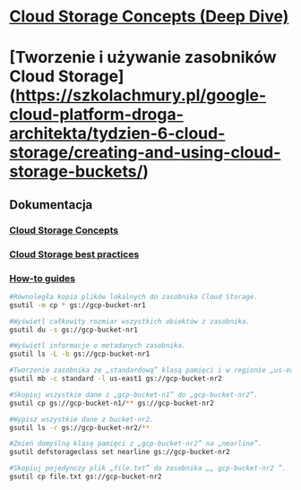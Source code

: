 # [Cloud Storage Concepts (Deep Dive)](https://szkolachmury.pl/google-cloud-platform-droga-architekta/tydzien-6-cloud-storage/cloud-storage-concepts-deep-dive/)

# [Tworzenie i używanie zasobników Cloud Storage] (https://szkolachmury.pl/google-cloud-platform-droga-architekta/tydzien-6-cloud-storage/creating-and-using-cloud-storage-buckets/)

## Dokumentacja
### [Cloud Storage Concepts](https://cloud.google.com/storage/docs/concepts)

### [Cloud Storage best practices](https://cloud.google.com/storage/docs/best-practices)

### [How-to guides](https://cloud.google.com/storage/docs/how-to)

```bash
#Równoległa kopia plików lokalnych do zasobnika Cloud Storage.
gsutil -m cp * gs://gcp-bucket-nr1

#Wyświetl całkowity rozmiar wszystkich obiektów z zasobnika.
gsutil du -s gs://gcp-bucket-nr1

#Wyświetl informacje o metadanych zasobnika.
gsutil ls -L -b gs://gcp-bucket-nr1

#Tworzenie zasobnika ze „standardową” klasą pamięci i w regionie „us-east1”.
gsutil mb -c standard -l us-east1 gs://gcp-bucket-nr2

#Skopiuj wszystkie dane z „gcp-bucket-n1” do „gcp-bucket-nr2”.
gsutil cp gs://gcp-bucket-n1/** gs://gcp-bucket-nr2

#Wypisz wszystkie dane z bucket-nr2.
gsutil ls -r gs://gcp-bucket-nr2/**

#Zmień domyślną klasę pamięci z „gcp-bucket-nr2” na „nearline”.
gsutil defstorageclass set nearline gs://gcp-bucket-nr2

#Skopiuj pojedynczy plik „file.txt” do zasobnika „„ gcp-bucket-nr2 ”.
gsutil cp file.txt gs://gcp-bucket-nr2
```